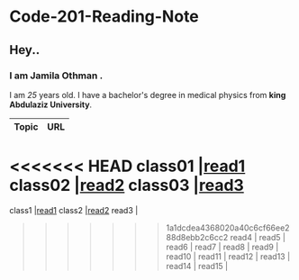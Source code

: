 # Code-201-Reading-Note
## Hey.. 
### I am Jamila Othman .
 I am *25* years old.
 I have a bachelor's degree in medical physics from **king Abdulaziz University**.

Topic         | URL
---------     |--------
<<<<<<< HEAD
 class01      |[read1](https://github.com/JamilaOthman/Code-201-Reading-Note/blob/main/read1.md) 
class02       |[read2](https://github.com/JamilaOthman/Code-201-Reading-Note/blob/main/class-02.md)
class03       |[read3]()
=======
class1       |[read1](https://jamilaothman.github.io/Code-201-Reading-Note/class-01) 
class2        |[read2](https://jamilaothman.github.io/Code-201-Reading-Note/class-02)
read3         |
>>>>>>> 1a1dcdea4368020a40c6cf66ee288d8ebb2c6cc2
read4         |
read5         |
read6         |
read7         |
read8         |
read9         |
read10        |
read11        |
read12        |
read13        |
read14        |
read15        |

